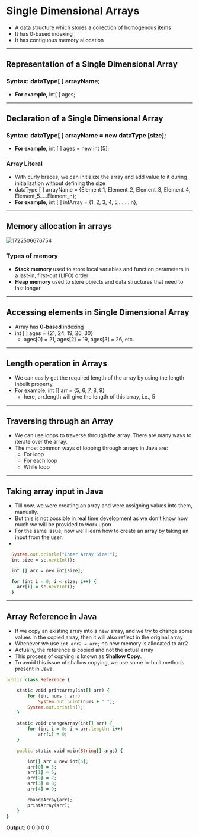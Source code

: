 # Single Dimensional Arrays
- A data structure which stores a collection of homogenous items
- It has 0-based indexing
- It has contiguous memory allocation

---

## Representation of a Single Dimensional Array

### Syntax: dataType[ ] arrayName;
- **For example,** int[ ] ages;

---

## Declaration of a Single Dimensional Array

### Syntax: dataType[ ] arrayName = new dataType [size];
- **For example,** int [ ] ages = new int [5];

### Array Literal
- With curly braces, we can initialize the array and add value to it during initialization without defining the size
- dataType [ ] arrayName = {Element_1, Element_2, Element_3, Element_4, Element_5.....Element_n};
- **For example,** int [ ] intArray = {1, 2, 3, 4, 5,....... n};

---

## Memory allocation in arrays
![1722506676754](https://github.com/user-attachments/assets/02e779b0-82cc-4fb2-8d9c-3ccf55ff3ba2)

### Types of memory
- **Stack memory** used to store local variables and function parameters in a last-in, first-out (LIFO) order
- **Heap memory** used to store objects and data structures that need to last longer

---

## Accessing elements in Single Dimensional Array
- Array has **0-based** indexing
- int [ ] ages = {21, 24, 19, 26, 30}
  - ages[0] = 21, ages[2] = 19, ages[3] = 26, etc.

---

## Length operation in Arrays
- We can easily get the required length of the array by using the length inbuilt property.
- For example, int [] arr = {5, 6, 7, 8, 9}
  - here, arr.length will give the length of this array, i.e., 5

---

## Traversing through an Array
- We can use loops to traverse through the array. There are many ways to iterate over the array.
- The most common ways of looping through arrays in Java are:
  - For loop
  - For each loop
  - While loop

---

## Taking array input in Java

- Till now, we were creating an array and were assigning values into them, manually.
- But this is not possible in real time development as we don't know how much we will be provided to work upon
- For the same issue, now we'll learn how to create an array by taking an input from the user.
- 
```ruby
  System.out.printlm("Enter Array Size:");
  int size = sc.nextInt();

  int [] arr = new int[size];

  for (int i = 0; i < size; i++) {
    arr[i] = sc.nextInt();
  }
```

---

## Array Reference in Java

- If we copy an existing array into a new array, and we try to change some values in the copied array, then it will also reflect in the original array
- Whenever we use ```int arr2 = arr;``` no new memory is allocated to arr2
- Actually, the reference is copied and not the actual array
- This process of copying is known as **Shallow Copy**.
- To avoid this issue of shallow copying, we use some in-built methods present in Java.

```ruby
public class Reference {

    static void printArray(int[] arr) {
        for (int nums : arr)
            System.out.print(nums + " ");
        System.out.println();
    }

    static void changeArray(int[] arr) {
        for (int i = 0; i < arr.length; i++)
            arr[i] = 0;
    }

    public static void main(String[] args) {

        int[] arr = new int[5];
        arr[0] = 5;
        arr[1] = 6;
        arr[2] = 7;
        arr[3] = 8;
        arr[4] = 9;

        changeArray(arr);
        printArray(arr);
    }
}
```
**Output:** 0 0 0 0 0